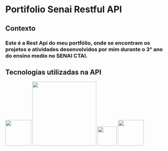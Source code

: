 # Portifolio Senai Restful API
## Contexto
### Este é a Rest Api do meu portfólio, onde se encontram os projetos e atividades desenvolvidos por mim durante o 3° ano do ensino medio no SENAI CTAI.

## Tecnologias utilizadas na API
<img width="80px" src="https://eduardoportifolio.netlify.app/static/media/java.a751bad6c81431ab4dd6fa6632a65540.svg" />
<img width="200px" src="https://eduardoportifolio.netlify.app/static/media/spring.5e950eb412f3de03ef03279d74b24a04.svg" />
<img width="60px" src="https://eduardoportifolio.netlify.app/static/media/pg.7bc394e86ea1f692d59a3d484ad156af.svg" />
<img width="80px" src="https://eduardoportifolio.netlify.app/static/media/docker.3253a6fe64f326e90f1716b7069eeeb8.svg" />


